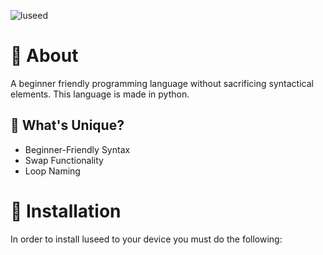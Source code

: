 ![luseed](https://github.com/magniefique/luseed/assets/132038523/cad56239-e2a3-4484-ae44-f979583cac6d)
# 🌱 About
A beginner friendly programming language without sacrificing syntactical elements. This language is made in python.

## 🤔 What's Unique?
- Beginner-Friendly Syntax
- Swap Functionality
- Loop Naming

# 🌱 Installation
In order to install luseed to your device you must do the following:

